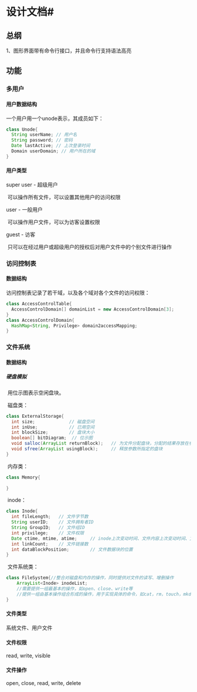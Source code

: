 # 设计文档#

## 总纲

1、图形界面带有命令行接口，并且命令行支持语法高亮

## 功能

### 多用户

#### 用户数据结构

一个用户用一个unode表示，其成员如下：

~~~java
class Unode{
  String userName; // 用户名
  String password; // 密码
  Date lastActive; // 上次登录时间
  Domain userDomain; // 用户所在的域
}
~~~

#### 用户类型

super user - 超级用户

​	可以操作所有文件，可以设置其他用户的访问权限

user - 一般用户

​	可以操作用户文件，可以为访客设置权限

guest - 访客

​	只可以在经过用户或超级用户的授权后对用户文件中的个别文件进行操作

### 访问控制表

#### 数据结构

访问控制表记录了若干域，以及各个域对各个文件的访问权限：

~~~java
class AccessControlTable{
  AccessControlDomain[] domainList = new AccessControlDomain[3];
}
class AccessControlDomain{
  HashMap<String, Privilege> domain2accessMapping;
}
~~~



### 文件系统

#### 数据结构

#####	硬盘模拟

​	用位示图表示空闲盘块。

​	磁盘类：

~~~java
class ExternalStorage{
  int size;				// 磁盘空间
  int inUse;			// 已用空间
  int blockSize;		// 盘块大小
  boolean[] bitDiagram;	 // 位示图
  void salloc(ArrayList returnBlock);	// 为文件分配盘块，分配的结果存放在参数中
  void sfree(ArrayList usingBlock);		// 释放参数所指定的盘块
}
~~~

​	内存类：

```java
class Memory{
    
}
```

​	inode：


~~~java
class Inode{
  int fileLength;	// 文件字节数
  String userID;	// 文件拥有者ID
  String GroupID;	// 文件组ID
  int privilege;	// 文件权限
  Date ctime, mtime, atime; 	// inode上次变动时间、文件内容上次变动时间、文件上次打开时间
  int linkCount;	// 文件链接数
  int dataBlockPosition; 		// 文件数据块的位置
}
~~~

​	文件系统类：

~~~java
class FileSystem{//整合对磁盘和内存的操作，同时提供对文件的读写、增删操作
	ArrayList<Inode> inodeList;    
	//需要提供一组最基本的操作，如open、close、write等
    //提供一组由基本操作组合形成的操作，用于实现具体的命令，如cat，rm，touch，mkdir，ls等
}
~~~



#### 文件类型

系统文件、用户文件

#### 文件权限

read, write, visible

#### 文件操作

open, close, read, write, delete


